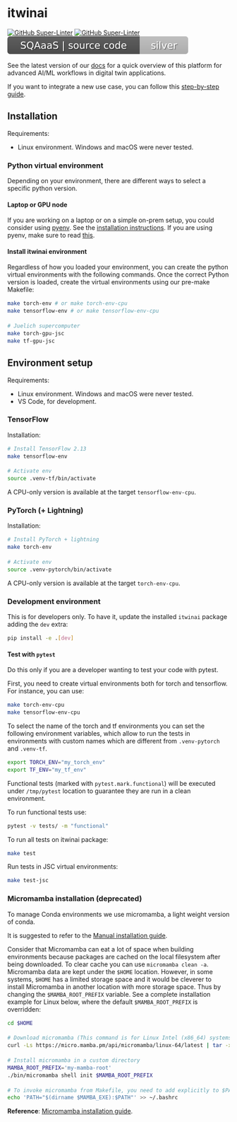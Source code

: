 # itwinai

[![GitHub Super-Linter](https://github.com/interTwin-eu/T6.5-AI-and-ML/actions/workflows/lint.yml/badge.svg)](https://github.com/marketplace/actions/super-linter)
[![GitHub Super-Linter](https://github.com/interTwin-eu/T6.5-AI-and-ML/actions/workflows/check-links.yml/badge.svg)](https://github.com/marketplace/actions/markdown-link-check)
 [![SQAaaS source code](https://github.com/EOSC-synergy/itwinai.assess.sqaaas/raw/main/.badge/status_shields.svg)](https://sqaaas.eosc-synergy.eu/#/full-assessment/report/https://raw.githubusercontent.com/eosc-synergy/itwinai.assess.sqaaas/main/.report/assessment_output.json)

See the latest version of our [docs](https://intertwin-eu.github.io/itwinai/)
for a quick overview of this platform for advanced AI/ML workflows in digital twin applications.

If you want to integrate a new use case, you can follow this
[step-by-step guide](https://intertwin-eu.github.io/itwinai/docs/How-to-use-this-software.html).

## Installation

Requirements:

- Linux environment. Windows and macOS were never tested.

### Python virtual environment

Depending on your environment, there are different ways to
select a specific python version.

#### Laptop or GPU node

If you are working on a laptop
or on a simple on-prem setup, you could consider using
[pyenv](https://github.com/pyenv/pyenv). See the
[installation instructions](https://github.com/pyenv/pyenv?tab=readme-ov-file#installation). If you are using pyenv,
make sure to read [this](https://github.com/pyenv/pyenv/wiki#suggested-build-environment).

#### Install itwinai environment

Regardless of how you loaded your environment, you can create the
python virtual environments with the following commands.
Once the correct Python version is loaded, create the virtual
environments using our pre-make Makefile:

```bash
make torch-env # or make torch-env-cpu
make tensorflow-env # or make tensorflow-env-cpu

# Juelich supercomputer
make torch-gpu-jsc
make tf-gpu-jsc
```

## Environment setup

Requirements:

- Linux environment. Windows and macOS were never tested.
- VS Code, for development.

### TensorFlow

Installation:

```bash
# Install TensorFlow 2.13
make tensorflow-env

# Activate env
source .venv-tf/bin/activate
```

A CPU-only version is available at the target `tensorflow-env-cpu`.

### PyTorch (+ Lightning)

Installation:

```bash
# Install PyTorch + lightning
make torch-env

# Activate env
source .venv-pytorch/bin/activate
```

A CPU-only version is available at the target `torch-env-cpu`.

### Development environment

This is for developers only. To have it, update the installed `itwinai` package
adding the `dev` extra:

```bash
pip install -e .[dev]
```

#### Test with `pytest`

Do this only if you are a developer wanting to test your code with pytest.

First, you need to create virtual environments both for torch and tensorflow.
For instance, you can use:

```bash
make torch-env-cpu
make tensorflow-env-cpu
```

To select the name of the torch and tf environments you can set the following
environment variables, which allow to run the tests in environments with
custom names which are different from `.venv-pytorch` and `.venv-tf`.

```bash
export TORCH_ENV="my_torch_env"
export TF_ENV="my_tf_env"
```

Functional tests (marked with `pytest.mark.functional`) will be executed under
`/tmp/pytest` location to guarantee they are run in a clean environment.

To run functional tests use:

```bash
pytest -v tests/ -m "functional"
```

To run all tests on itwinai package:

```bash
make test
```

Run tests in JSC virtual environments:

```bash
make test-jsc
```

### Micromamba installation (deprecated)

To manage Conda environments we use micromamba, a light weight version of conda.

It is suggested to refer to the
[Manual installation guide](https://mamba.readthedocs.io/en/latest/installation/micromamba-installation.html#manual-installation).

Consider that Micromamba can eat a lot of space when building environments because packages are cached on
the local filesystem after being downloaded. To clear cache you can use `micromamba clean -a`.
Micromamba data are kept under the `$HOME` location. However, in some systems, `$HOME` has a limited storage
space and it would be cleverer to install Micromamba in another location with more storage space.
Thus by changing the `$MAMBA_ROOT_PREFIX` variable. See a complete installation example for Linux below, where the
default `$MAMBA_ROOT_PREFIX` is overridden:

```bash
cd $HOME

# Download micromamba (This command is for Linux Intel (x86_64) systems. Find the right one for your system!)
curl -Ls https://micro.mamba.pm/api/micromamba/linux-64/latest | tar -xvj bin/micromamba

# Install micromamba in a custom directory
MAMBA_ROOT_PREFIX='my-mamba-root'
./bin/micromamba shell init $MAMBA_ROOT_PREFIX

# To invoke micromamba from Makefile, you need to add explicitly to $PATH
echo 'PATH="$(dirname $MAMBA_EXE):$PATH"' >> ~/.bashrc
```

**Reference**: [Micromamba installation guide](https://mamba.readthedocs.io/en/latest/installation/micromamba-installation.html).
